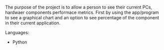 The purpose of the project is to allow a person to see their current PCs, hardwaer components performace metrics. First by using the app/program to see a graphical chart and an option to see percentage of the component in their current application.

Languages: 
- Python